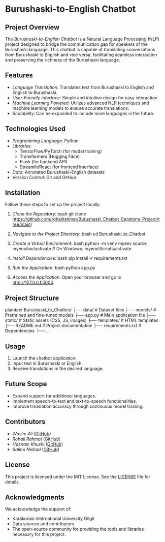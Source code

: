 # Burushaski-to-English Chatbot

## Project Overview
The *Burushaski-to-English Chatbot* is a Natural Language Processing (NLP) project designed to bridge the communication gap for speakers of the Burushaski language. This chatbot is capable of translating conversations from Burushaski to English and vice versa, facilitating seamless interaction and preserving the richness of the Burushaski language.

## Features
- *Language Translation*: Translates text from Burushaski to English and English to Burushaski.
- *User-Friendly Interface*: Simple and intuitive design for easy interaction.
- *Machine Learning Powered*: Utilizes advanced NLP techniques and machine learning models to ensure accurate translations.
- *Scalability*: Can be expanded to include more languages in the future.

## Technologies Used
- *Programming Language*: Python
- *Libraries*: 
  - TensorFlow/PyTorch (for model training)
  - Transformers (Hugging Face)
  - Flask (for backend API)
  - Streamlit/React (for frontend interface)
- *Data*: Annotated Burushaski-English datasets
- *Version Control*: Git and GitHub

## Installation
Follow these steps to set up the project locally:

1. *Clone the Repository*:
   bash
   git clone https://github.com/rohailrahmat/Burushaski_Chatbot_Capstone_Project/tree/main)
   

2. *Navigate to the Project Directory*:
   bash
   cd Burushaski_to_Chatbot
   

3. *Create a Virtual Environment*:
   bash
   python -m venv myenv
   source myenv/bin/activate  # On Windows: myenv\Scripts\activate
   

4. *Install Dependencies*:
   bash
   pip install -r requirements.txt
   

5. *Run the Application*:
   bash
   python app.py
   

6. *Access the Application*:
   Open your browser and go to http://127.0.0.1:5000.

## Project Structure
plaintext
Burushaski_to_Chatbot/
├── data/               # Dataset files
├── models/             # Pretrained and fine-tuned models
├── app.py              # Main application file
├── static/             # Static assets (CSS, JS, images)
├── templates/          # HTML templates
├── README.md           # Project documentation
├── requirements.txt    # Dependencies
└── ...


## Usage
1. Launch the chatbot application.
2. Input text in Burushaski or English.
3. Receive translations in the desired language.

## Future Scope
- Expand support for additional languages.
- Implement speech-to-text and text-to-speech functionalities.
- Improve translation accuracy through continuous model training.

## Contributors
- *Wasim Ali* ([GitHub](https://github.com/Wasim-Aly))
- *Rohail Rahmat* ([GitHub](https://github.com/rohailrahmat))
- *Hasnain Khushi* ([GitHub](https://github.com/hasnain23233))
- *Saliha Nishad* ([GitHub](https://github.com/Saliha-Nishat))

## License
This project is licensed under the MIT License. See the [LICENSE](LICENSE) file for details.

## Acknowledgments
We acknowledge the support of:
- Karakoram International University Gilgit
- Data sources and contributors
- The open-source community for providing the tools and libraries necessary for this project.
